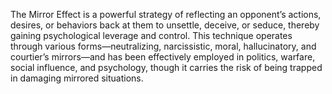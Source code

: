 The Mirror Effect is a powerful strategy of reflecting an opponent’s actions, desires, or behaviors back at them to unsettle, deceive, or seduce, thereby gaining psychological leverage and control. This technique operates through various forms—neutralizing, narcissistic, moral, hallucinatory, and courtier’s mirrors—and has been effectively employed in politics, warfare, social influence, and psychology, though it carries the risk of being trapped in damaging mirrored situations.
